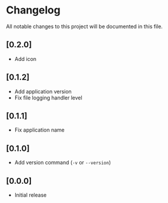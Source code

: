 # Changelog
All notable changes to this project will be documented in this file.

## [0.2.0]
- Add icon

## [0.1.2]
- Add application version
- Fix file logging handler level

## [0.1.1]
- Fix application name

## [0.1.0]
- Add version command (`-v` or `--version`)

## [0.0.0]
- Initial release

